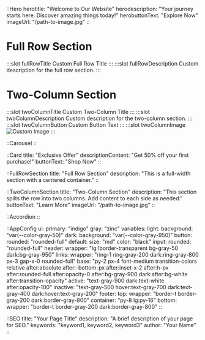 ::Hero
  herotitle: "Welcome to Our Website"
  herodescription: "Your journey starts here. Discover amazing things today!"
  herobuttonText: "Explore Now"
  imageUrl: "/path-to-image.jpg"
::

  # Full Row Section
  :::slot fullRowTitle
  Custom Full Row Title
  :::
  :::slot fullRowDescription
  Custom description for the full row section.
  :::

  # Two-Column Section
  :::slot twoColumnTitle
  Custom Two-Column Title
  :::
  :::slot twoColumnDescription
  Custom description for the two-column section.
  :::
  :::slot twoColumnButton
  Custom Button Text
  :::
  :::slot twoColumnImage
  <img src="https://via.placeholder.com/300" alt="Custom Image" />
  :::

::Carousel
::

::Card
  title: "Exclusive Offer"
  descriptionContent: "Get 50% off your first purchase!"
  buttonText: "Shop Now"
::

::FullRowSection
  title: "Full Row Section"
  description: "This is a full-width section with a centered container."
::

::TwoColumnSection
  title: "Two-Column Section"
  description: "This section splits the row into two columns. Add content to each side as needed."
  buttonText: "Learn More"
  imageUrl: "/path-to-image.jpg"
::

::Accordion
::

::AppConfig
  ui:
    primary: "indigo"
    gray: "zinc"
    variables:
      light:
        background: "var(--color-gray-50)"
      dark:
        background: "var(--color-gray-950)"
    button:
      rounded: "rounded-full"
      default:
        size: "md"
        color: "black"
    input:
      rounded: "rounded-full"
    header:
      wrapper: "lg:!border-transparent bg-gray-50 dark:bg-gray-950"
      links:
        wrapper: "ring-1 ring-gray-200 dark:ring-gray-800 px-3 gap-x-0 rounded-full"
        base: "py-2 px-4 font-medium transition-colors relative after:absolute after:-bottom-px after:inset-x-2 after:h-px after:rounded-full after:opacity-0 after:bg-gray-900 dark:after:bg-white after:transition-opacity"
        active: "text-gray-900 dark:text-white after:opacity-100"
        inactive: "text-gray-500 hover:text-gray-700 dark:text-gray-400 dark:hover:text-gray-200"
    footer:
      top:
        wrapper: "border-t border-gray-200 dark:border-gray-800"
        container: "py-8 lg:py-16"
      bottom:
        wrapper: "border-t border-gray-200 dark:border-gray-800"
::

::SEO
  title: "Your Page Title"
  description: "A brief description of your page for SEO."
  keywords: "keyword1, keyword2, keyword3"
  author: "Your Name"
::
